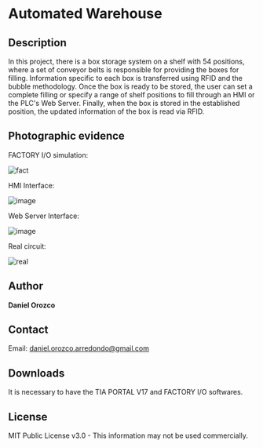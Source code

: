 # Automated Warehouse
## Description
In this project, there is a box storage system on a shelf with 54 positions, where a set of conveyor belts is responsible for providing the boxes for filling. Information specific to each box is transferred using RFID and the bubble methodology. Once the box is ready to be stored, the user can set a complete filling or specify a range of shelf positions to fill through an HMI or the PLC's Web Server. Finally, when the box is stored in the established position, the updated information of the box is read via RFID.

## Photographic evidence
FACTORY I/O simulation:

![fact](https://github.com/DanielOrozcoA/AutomatedWarehouse-TIA_PORTAL/assets/152805004/91fde800-e6e1-4a41-9e27-ab391eed0071)

HMI Interface:

![image](https://github.com/DanielOrozcoA/AutomatedWarehouse-TIA_PORTAL/assets/152805004/8b36796e-4129-44ad-b6cf-22e0af5dd4a6)

Web Server Interface:

![image](https://github.com/DanielOrozcoA/AutomatedWarehouse-TIA_PORTAL/assets/152805004/7f83b9f6-0fc2-41f4-9448-a3b32c6ffdff)

Real circuit:

![real](https://github.com/DanielOrozcoA/AutomatedWarehouse-TIA_PORTAL/assets/152805004/ae9a23df-62f9-4f4b-a043-6314b5e75e1f)

## Author
**Daniel Orozco**

## Contact
Email: daniel.orozco.arredondo@gmail.com

## Downloads
It is necessary to have the TIA PORTAL V17 and FACTORY I/O softwares.

## License
MIT Public License v3.0 - This information may not be used commercially.

